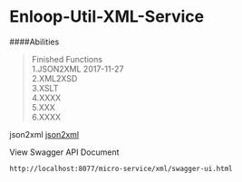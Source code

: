 # Enloop-Util-XML-Service

 ####Abilities
>  Finished Functions<br/>
 1.JSON2XML 2017-11-27<br/>
 2.XML2XSD<br/>
 3.XSLT<br/>
 4.XXXX<br/>
 5.XXX<br/>
 6.XXXX<br/>
 
json2xml
[json2xml](http://orkf3vfng.bkt.clouddn.com/json2xml.png)

View Swagger API Document
```text
http://localhost:8077/micro-service/xml/swagger-ui.html
```
 
